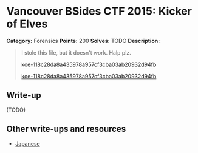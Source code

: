 # Vancouver BSides CTF 2015: Kicker of Elves

**Category:** Forensics
**Points:** 200
**Solves:** TODO
**Description:** 

> I stole this file, but it doesn't work. Halp plz.
> 
> [koe-118c28da8a435978a957cf3cba03ab20932d94fb](koe-118c28da8a435978a957cf3cba03ab20932d94fb)
>
> [koe-118c28da8a435978a957cf3cba03ab20932d94fb](koe-118c28da8a435978a957cf3cba03ab20932d94fb)

## Write-up

(TODO)

## Other write-ups and resources

* [Japanese](http://mage-ctf-writeup.blogspot.jp/2015/03/b-sides-vancouver-2015.html)